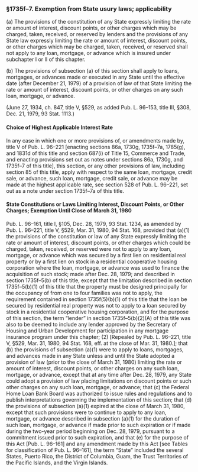 ### §1735f–7. Exemption from State usury laws; applicability ###

(a) The provisions of the constitution of any State expressly limiting the rate or amount of interest, discount points, or other charges which may be charged, taken, received, or reserved by lenders and the provisions of any State law expressly limiting the rate or amount of interest, discount points, or other charges which may be charged, taken, received, or reserved shall not apply to any loan, mortgage, or advance which is insured under subchapter I or II of this chapter.

(b) The provisions of subsection (a) of this section shall apply to loans, mortgages, or advances made or executed in any State until the effective date (after December 21, 1979) of a provision of law of that State limiting the rate or amount of interest, discount points, or other charges on any such loan, mortgage, or advance.

(June 27, 1934, ch. 847, title V, §529, as added Pub. L. 96–153, title III, §308, Dec. 21, 1979, 93 Stat. 1113.)

#### Choice of Highest Applicable Interest Rate ####

In any case in which one or more provisions of, or amendments made by, title V of Pub. L. 96–221 [enacting sections 86a, 1730g, 1735f–7a, 1785(g), and 1831d of this title and section 687(i) of Title 15, Commerce and Trade, and enacting provisions set out as notes under sections 86a, 1730g, and 1735f–7 of this title], this section, or any other provisions of law, including section 85 of this title, apply with respect to the same loan, mortgage, credit sale, or advance, such loan, mortgage, credit sale, or advance may be made at the highest applicable rate, see section 528 of Pub. L. 96–221, set out as a note under section 1735f–7a of this title.

#### State Constitutions or Laws Limiting Interest, Discount Points, or Other Charges; Exemption Until Close of March 31, 1980 ####

Pub. L. 96–161, title I, §105, Dec. 28, 1979, 93 Stat. 1234, as amended by Pub. L. 96–221, title V, §529, Mar. 31, 1980, 94 Stat. 168, provided that (a)(1) the provisions of the constitution or law of any State expressly limiting the rate or amount of interest, discount points, or other charges which could be charged, taken, received, or reserved were not to apply to any loan, mortgage, or advance which was secured by a first lien on residential real property or by a first lien on stock in a residential cooperative housing corporation where the loan, mortgage, or advance was used to finance the acquisition of such stock; made after Dec. 28, 1979; and described in section 1735f–5(b) of this title, except that the limitation described in section 1735f–5(b)(1) of this title that the property must be designed principally for the occupancy of from one to four families was not to apply, the requirement contained in section 1735f(5)(b)(1) of this title that the loan be secured by residential real property was not to apply to a loan secured by stock in a residential cooperative housing corporation, and for the purpose of this section, the term “lender” in section 1735f–5(b)(2)(A) of this title was also to be deemed to include any lender approved by the Secretary of Housing and Urban Development for participation in any mortgage insurance program under this chapter; (2) [Repealed by Pub. L. 96–221, title V, §529, Mar. 31, 1980, 94 Stat. 168, eff. at the close of Mar. 31, 1980.]; that (b) the provisions of subsection (a)(1) were to apply to loans, mortgages, and advances made in any State unless and until the State adopted a provision of law (prior to the close of March 31, 1980) limiting the rate or amount of interest, discount points, or other charges on any such loan, mortgage, or advance, except that at any time after Dec. 28, 1979, any State could adopt a provision of law placing limitations on discount points or such other charges on any such loan, mortgage, or advance; that (c) the Federal Home Loan Bank Board was authorized to issue rules and regulations and to publish interpretations governing the implementation of this section; that (d) the provisions of subsection (a)(1) expired at the close of March 31, 1980, except that such provisions were to continue to apply to any loan, mortgage, or advance described in subsection (a)(1) for the duration of such loan, mortgage, or advance if made prior to such expiration or if made during the two-year period beginning on Dec. 28, 1979, pursuant to a commitment issued prior to such expiration, and that (e) for the purpose of this Act [Pub. L. 96–161] and any amendment made by this Act [see Tables for classification of Pub. L. 96–161], the term “State” included the several States, Puerto Rico, the District of Columbia, Guam, the Trust Territories of the Pacific Islands, and the Virgin Islands.